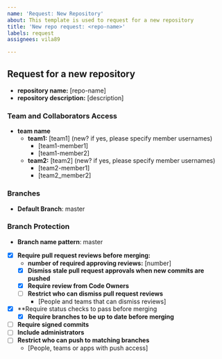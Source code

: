 ```yaml
---
name: 'Request: New Repository'
about: This template is used to request for a new repository
title: 'New repo request: <repo-name>'
labels: request
assignees: vila89

---
```


## Request for a new repository 

- **repository name:**  [repo-name]
- **repository description:** [description]

### Team and Collaborators Access
- **team name** 
    - **team1:** [team1] (new? if yes, please specify member usernames)
        - [team1-member1]
        - [team1-member2]
    - **team2:** [team2] (new? if yes, please specify member usernames)
        - [team2-member1]
        - [team2_member2]

### Branches
- **Default Branch**: master

### Branch Protection
- **Branch name pattern**: master
- [x] **Require pull request reviews before merging:**
    - **number of required approving reviews:**  [number]
    - [x] **Dismiss stale pull request approvals when new commits are pushed**
    - [x] **Require review from Code Owners**
    - [ ] **Restrict who can dismiss pull request reviews**
        - [People and teams that can dismiss reviews]
- [x] **Require status checks to pass before merging
     - [x] **Require branches to be up to date before merging**
- [ ] **Require signed commits**
- [ ] **Include administrators**
- [ ] **Restrict who can push to matching branches**
    - [People, teams or apps with push access]
